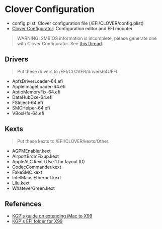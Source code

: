 # Clover Configuration

* config.plist: Clover configuration file (/EFI/CLOVER/config.plist)
* [Clover Configurator](https://www.tonymacx86.com/resources/clover-configurator.335/): Configuration editor and EFI mounter

> WARNING: SMBIOS information is incomplete, please generate one with Clover Configurator. See [this thread](https://www.reddit.com/r/hackintosh/comments/7v8fh2/how_to_fix_imessage_facetime/).

## Drivers
> Put these drivers to /EFI/CLOVER/drivers64UEFI.

* ApfsDriverLoader-64.efi
* AppleImageLoader-64.efi
* AptioMemoryFix-64.efi
* DataHubDxe-64.efi
* FSInject-64.efi
* SMCHelper-64.efi
* VBoxHfs-64.efi

## Kexts
> Put these kexts to /EFI/CLOVER/kexts/Other.

* AGPMEnabler.kext
* AirportBrcmFixup.kext
* AppleALC.kext (Use 1 for layout ID)
* CodecCommander.kext
* FakeSMC.kext
* IntelMausiEthernet.kext
* Lilu.kext
* WhateverGreen.kext


## References

* [KGP's guide on extending iMac to X99](https://www.tonymacx86.com/threads/how-to-extend-the-imac-pro-to-x99-successful-build-extended-guide.227001/)
* [KGP's EFI folder for X99](https://github.com/KGP/X99-EFI-Folder-Distributions)

